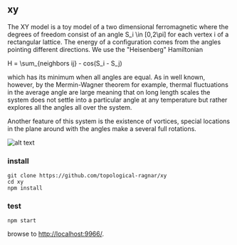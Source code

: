 ## xy

The XY model is a toy model of a two dimensional ferromagnetic where the degrees of freedom consist of an angle S_i \in [0,2\pi] for each vertex i of a rectangular lattice. The energy of a configuration comes from the angles pointing different directions. We use the "Heisenberg" Hamiltonian

H = \sum_{neighbors ij} - cos(S_i - S_j)

which has its minimum when all angles are equal. As in well known, however, by the Mermin-Wagner theorem for example, thermal fluctuations in the average angle are large meaning that on long length scales the system does not settle into a particular angle at any temperature but rather explores all the angles all over the system.

Another feature of this system is the existence of vortices, special locations in the plane around with the angles make a several full rotations.

![alt text](xy-model/vortex.png?raw=true "Vortex")


### install

```
git clone https://github.com/topological-ragnar/xy
cd xy
npm install
```

### test

```
npm start
```

browse to <http://localhost:9966/>.

